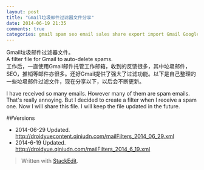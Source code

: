 ```yaml
---
layout: post
title: "Gmail垃圾邮件过滤器文件分享"
date: 2014-06-19 21:35
comments: true
categories: gmail spam seo email sales share export import Gmail Google
---
```

Gmail垃圾邮件过滤器文件。  
A filter file for Gmail to auto-delete spams.  
工作后，一直使用Gmail邮件托管工作邮箱，收到的反馈很多，其中垃圾邮件，SEO，推销等邮件亦很多。还好Gmail提供了强大了过滤功能。以下是自己整理的一些垃圾邮件过滤文件，现在分享以下，以后会不断更新。
<!--more-->
I have received so many emails. However many of them are spam emails. That's really annoying. But I decided to create a filter when I receive a spam one. Now I will share this file. I will keep the file updated in the future.

##Versions
  * 2014-06-29 Updated. http://droidyuecontent.qiniudn.com/mailFilters_2014_06_29.xml
  * 2014-6-19 Updated. http://droidyue.qiniudn.com/mailFilters_2014_6_19.xml

> Written with [StackEdit](https://stackedit.io/).
